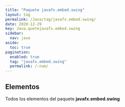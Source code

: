 ```yaml
---
title: "Paquete javafx.embed.swing"
layout: tag
permalink: /Java/tag/javafx.embed.swing/
date: 2020-12-29
key: Java.quetejavafx.embed.swing
sidebar: 
  nav: java
aside: 
  toc: true
pagination: 
  enabled: true
  tag: "javafx.embed.swing"
  permalink: /:num/
---
```


<h2>Elementos</h2>
Todos los elementos del paquete <strong>javafx.embed.swing</strong>
